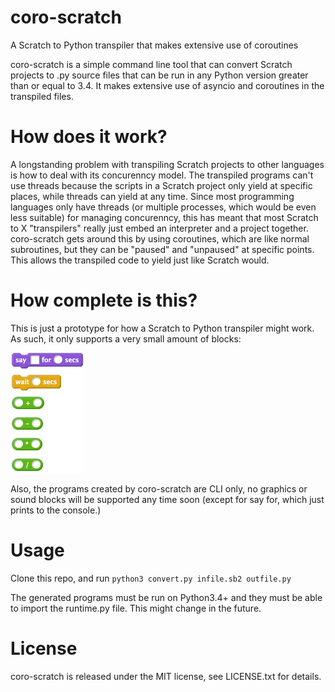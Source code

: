 # coro-scratch
A Scratch to Python transpiler that makes extensive use of coroutines

coro-scratch is a simple command line tool that can convert Scratch projects to .py source files that can be run in any Python version greater than or equal to 3.4. It makes extensive use of asyncio and coroutines in the transpiled files.

# How does it work?
A longstanding problem with transpiling Scratch projects to other languages is how to deal with its concurenncy model. The transpiled programs can't use threads because the scripts in a Scratch project only yield at specific places, while threads can yield at any time. Since most programming languages only have threads (or multiple processes, which would be even less suitable) for managing concurenncy, this has meant that most Scratch to X "transpilers" really just embed an interpreter and a project together. coro-scratch gets around this by using coroutines, which are like normal subroutines, but they can be "paused" and "unpaused" at specific points. This allows the transpiled code to yield just like Scratch would.

# How complete is this?
This is just a prototype for how a Scratch to Python transpiler might work. As such, it only supports a very small amount of blocks:

![Supported blocks](supported.png)

Also, the programs created by coro-scratch are CLI only, no graphics or sound blocks will be supported any time soon (except for say for, which just prints to the console.)

# Usage
Clone this repo, and run `python3 convert.py infile.sb2 outfile.py`

The generated programs must be run on Python3.4+ and they must be able to import the runtime.py file. This might change in the future.

# License
coro-scratch is released under the MIT license, see LICENSE.txt for details.
